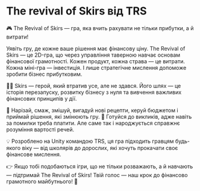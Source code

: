 # The revival of Skirs від TRS

🎮 The Revival of Skirs — гра, яка вчить рахувати не тільки прибутки, а й витрати!

Уявіть гру, де кожне ваше рішення має фінансову ціну. The Revival of Skirs — це 2D-гра, що через управління таверною навчає основам фінансової грамотності.
Кожен продукт, кожна страва — це витрати. Кожна міні-гра — інвестиція. І лише стратегічне мислення допоможе зробити бізнес прибутковим.

👨‍🍳 Skirs — герой, який втратив усе, але не здався. Його шлях — це історія перезапуску, розвитку бізнесу з нуля та вивчення важливих фінансових принципів у дії.

🍞 Нарізай, смаж, змішуй, вигадуй нові рецепти, керуй бюджетом і приймай рішення, які змінюють гру.
🎯 Готуйся до викликів, адже навіть за помилки треба платити. Але саме так і народжується справжнє розуміння вартості речей.

💡 Розроблено на Unity командою TRS, ця гра підходить гравцям будь-якого віку — від школярів до дорослих, які хочуть прокачати своє фінансове мислення.

👉 Якщо тобі подобаються ігри, що не тільки розважають, а й навчають — підтримай The Revival of Skirs!
Твій голос — наш крок до фінансово грамотного майбутнього! 💙
